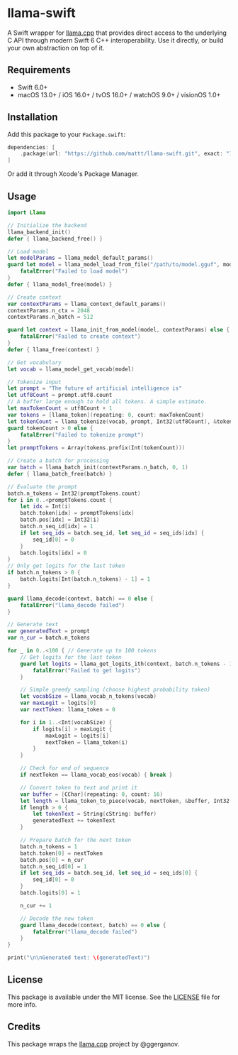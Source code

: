 # llama-swift

A Swift wrapper for [llama.cpp](https://github.com/ggerganov/llama.cpp)
that provides direct access to the underlying C API through modern Swift 6 C++ interoperability.
Use it directly, or build your own abstraction on top of it.

## Requirements

- Swift 6.0+
- macOS 13.0+ / iOS 16.0+ / tvOS 16.0+ / watchOS 9.0+ / visionOS 1.0+

## Installation

Add this package to your `Package.swift`:

```swift
dependencies: [
    .package(url: "https://github.com/mattt/llama-swift.git", exact: "1.6816.0")
]
```

Or add it through Xcode's Package Manager.

## Usage

```swift
import Llama

// Initialize the backend
llama_backend_init()
defer { llama_backend_free() }

// Load model
let modelParams = llama_model_default_params()
guard let model = llama_model_load_from_file("/path/to/model.gguf", modelParams) else {
    fatalError("Failed to load model")
}
defer { llama_model_free(model) }

// Create context
var contextParams = llama_context_default_params()
contextParams.n_ctx = 2048
contextParams.n_batch = 512

guard let context = llama_init_from_model(model, contextParams) else {
    fatalError("Failed to create context")
}
defer { llama_free(context) }

// Get vocabulary
let vocab = llama_model_get_vocab(model)

// Tokenize input
let prompt = "The future of artificial intelligence is"
let utf8Count = prompt.utf8.count
// A buffer large enough to hold all tokens. A simple estimate.
let maxTokenCount = utf8Count + 1
var tokens = [llama_token](repeating: 0, count: maxTokenCount)
let tokenCount = llama_tokenize(vocab, prompt, Int32(utf8Count), &tokens, Int32(maxTokenCount), /* add bos */ true, /* special */ true)
guard tokenCount > 0 else {
    fatalError("Failed to tokenize prompt")
}
let promptTokens = Array(tokens.prefix(Int(tokenCount)))

// Create a batch for processing
var batch = llama_batch_init(contextParams.n_batch, 0, 1)
defer { llama_batch_free(batch) }

// Evaluate the prompt
batch.n_tokens = Int32(promptTokens.count)
for i in 0..<promptTokens.count {
    let idx = Int(i)
    batch.token[idx] = promptTokens[idx]
    batch.pos[idx] = Int32(i)
    batch.n_seq_id[idx] = 1
    if let seq_ids = batch.seq_id, let seq_id = seq_ids[idx] {
        seq_id[0] = 0
    }
    batch.logits[idx] = 0
}
// Only get logits for the last token
if batch.n_tokens > 0 {
    batch.logits[Int(batch.n_tokens) - 1] = 1
}

guard llama_decode(context, batch) == 0 else {
    fatalError("llama_decode failed")
}

// Generate text
var generatedText = prompt
var n_cur = batch.n_tokens

for _ in 0..<100 { // Generate up to 100 tokens
    // Get logits for the last token
    guard let logits = llama_get_logits_ith(context, batch.n_tokens - 1) else {
        fatalError("Failed to get logits")
    }

    // Simple greedy sampling (choose highest probability token)
    let vocabSize = llama_vocab_n_tokens(vocab)
    var maxLogit = logits[0]
    var nextToken: llama_token = 0

    for i in 1..<Int(vocabSize) {
        if logits[i] > maxLogit {
            maxLogit = logits[i]
            nextToken = llama_token(i)
        }
    }

    // Check for end of sequence
    if nextToken == llama_vocab_eos(vocab) { break }

    // Convert token to text and print it
    var buffer = [CChar](repeating: 0, count: 16)
    let length = llama_token_to_piece(vocab, nextToken, &buffer, Int32(buffer.count), 0, false)
    if length > 0 {
        let tokenText = String(cString: buffer)
        generatedText += tokenText
    }

    // Prepare batch for the next token
    batch.n_tokens = 1
    batch.token[0] = nextToken
    batch.pos[0] = n_cur
    batch.n_seq_id[0] = 1
    if let seq_ids = batch.seq_id, let seq_id = seq_ids[0] {
        seq_id[0] = 0
    }
    batch.logits[0] = 1

    n_cur += 1

    // Decode the new token
    guard llama_decode(context, batch) == 0 else {
        fatalError("llama_decode failed")
    }
}

print("\n\nGenerated text: \(generatedText)")
```

## License

This package is available under the MIT license.
See the [LICENSE](LICENSE.md) file for more info.

## Credits

This package wraps the [llama.cpp](https://github.com/ggerganov/llama.cpp) project by @ggerganov.
